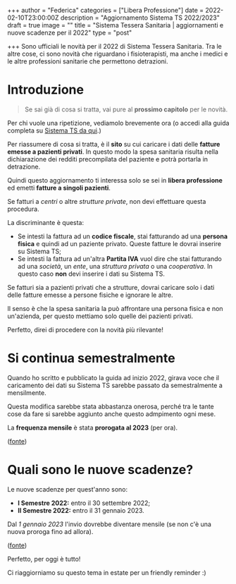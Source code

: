 +++
author = "Federica"
categories = ["Libera Professione"]
date = 2022-02-10T23:00:00Z
description = "Aggiornamento Sistema TS 2022/2023"
draft = true
image = ""
title = "Sistema Tessera Sanitaria | aggiornamenti e nuove scadenze per il 2022"
type = "post"

+++
Sono ufficiali le novità per il 2022 di Sistema Tessera Sanitaria. Tra le altre cose, ci sono novità che riguardano i fisioterapisti, ma anche i medici e le altre professioni sanitarie che permettono detrazioni.

# Introduzione

> Se sai già di cosa si tratta, vai pure al **prossimo capitolo** per le novità.

Per chi vuole una ripetizione, vediamolo brevemente ora (o accedi alla guida completa su [Sistema TS da qui](https://fisioterapisti.org/guida-al-sistema-tessera-sanitaria-per-i-fisioterapisti-nel-2022/ "Guida a Sistema Tessera Sanitaria").)

Per riassumere di cosa si tratta, è il **sito** su cui caricare i dati delle **fatture emesse a pazienti privati**. In questo modo la spesa sanitaria risulta nella dichiarazione dei redditi precompilata del paziente e potrà portarla in detrazione.

Quindi questo aggiornamento ti interessa solo se sei in **libera professione** ed emetti **fatture a singoli pazienti**.

Se fatturi a _centri_ o altre _strutture private_, non devi effettuare questa procedura. 

La discriminante è questa:

* Se intesti la fattura ad un **codice fiscale**, stai fatturando ad una **persona fisica** e quindi ad un paziente privato. Queste fatture le dovrai inserire su Sistema TS;
* Se intesti la fattura ad un'altra **Partita IVA** vuol dire che stai fatturando ad una _società_, un _ente_, una _struttura privata_ o una _cooperativa_. In questo caso **non** devi inserire i dati su Sistema TS.

Se fatturi sia a pazienti privati che a strutture, dovrai caricare solo i dati delle fatture emesse a persone fisiche e ignorare le altre.

Il senso è che la spesa sanitaria la può affrontare una persona fisica e non un'azienda, per questo mettiamo solo quelle dei pazienti privati.

Perfetto, direi di procedere con la novità più rilevante!

# Si continua semestralmente

Quando ho scritto e pubblicato la guida ad inizio 2022, girava voce che il caricamento dei dati su Sistema TS sarebbe passato da semestralmente a mensilmente.

Questa modifica sarebbe stata abbastanza onerosa, perché tra le tante cose da fare si sarebbe aggiunto anche questo admpimento ogni mese.

La **frequenza mensile** è stata **prorogata al 2023** (per ora).

([fonte](https://www.gazzettaufficiale.it/atto/serie_generale/caricaDettaglioAtto/originario?atto.dataPubblicazioneGazzetta=2022-02-08&atto.codiceRedazionale=22A00880&elenco30giorni=false "Gazzetta Ufficiale"))

# Quali sono le nuove scadenze?

Le nuove scadenze per quest'anno sono:

* **I Semestre 2022:** entro il 30 settembre 2022;
* **II Semestre 2022:** entro il 31 gennaio 2023.

Dal _1 gennaio 2023_ l'invio dovrebbe diventare mensile (se non c'è una nuova proroga fino ad allora).

([fonte](https://www.gazzettaufficiale.it/atto/serie_generale/caricaDettaglioAtto/originario?atto.dataPubblicazioneGazzetta=2022-02-08&atto.codiceRedazionale=22A00880&elenco30giorni=false "Gazzetta Ufficiale"))

Perfetto, per oggi è tutto! 

Ci riaggiorniamo su questo tema in estate per un friendly reminder :)